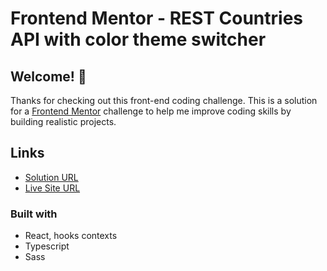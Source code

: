 # Frontend Mentor - REST Countries API with color theme switcher

## Welcome! 👋

Thanks for checking out this front-end coding challenge. 
This is a solution for a [Frontend Mentor](https://www.frontendmentor.io) 
challenge to help me improve coding skills by building realistic projects.

## Links

- [Solution URL](https://www.frontendmentor.io/solutions/countries-search-using-react-typescript-sass-ZTA901iJfd)
- [Live Site URL](https://filipkoniuszewski.github.io/countries-search) 

### Built with

- React, hooks contexts
- Typescript
- Sass
